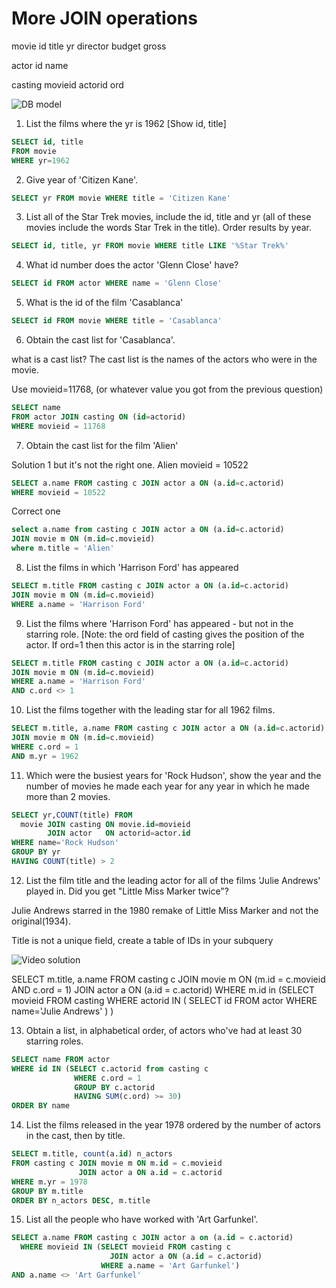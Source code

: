 # More JOIN operations


movie
id
title
yr
director
budget
gross

actor
id
name

casting
movieid
actorid
ord

![DB model](http://sqlzoo.net/w/images/1/10/Movie-er.png)

1. List the films where the yr is 1962 [Show id, title]

```sql
SELECT id, title
FROM movie
WHERE yr=1962
```

2. Give year of 'Citizen Kane'.

```sql
SELECT yr FROM movie WHERE title = 'Citizen Kane'
```

3. List all of the Star Trek movies, include the id, title and yr (all of these
 movies include the words Star Trek in the title). Order results by year.

```sql
SELECT id, title, yr FROM movie WHERE title LIKE '%Star Trek%'
```

4. What id number does the actor 'Glenn Close' have?

```sql
SELECT id FROM actor WHERE name = 'Glenn Close'
```

5. What is the id of the film 'Casablanca'

```sql
SELECT id FROM movie WHERE title = 'Casablanca'
```

6. Obtain the cast list for 'Casablanca'.

what is a cast list?
The cast list is the names of the actors who were in the movie.

Use movieid=11768, (or whatever value you got from the previous question)

```sql
SELECT name
FROM actor JOIN casting ON (id=actorid)
WHERE movieid = 11768
```

7. Obtain the cast list for the film 'Alien'

Solution 1 but it's not the right one. Alien movieid = 10522

```sql
SELECT a.name FROM casting c JOIN actor a ON (a.id=c.actorid)
WHERE movieid = 10522
```

Correct one

```sql
select a.name from casting c JOIN actor a ON (a.id=c.actorid)
JOIN movie m ON (m.id=c.movieid)
where m.title = 'Alien'
```

8. List the films in which 'Harrison Ford' has appeared

```sql
SELECT m.title FROM casting c JOIN actor a ON (a.id=c.actorid)
JOIN movie m ON (m.id=c.movieid)
WHERE a.name = 'Harrison Ford'
```

9. List the films where 'Harrison Ford' has appeared - but not in the starring
 role. [Note: the ord field of casting gives the position of the actor. If ord=1
 then this actor is in the starring role]

```sql
SELECT m.title FROM casting c JOIN actor a ON (a.id=c.actorid)
JOIN movie m ON (m.id=c.movieid)
WHERE a.name = 'Harrison Ford'
AND c.ord <> 1
```

10. List the films together with the leading star for all 1962 films.

```sql
SELECT m.title, a.name FROM casting c JOIN actor a ON (a.id=c.actorid)
JOIN movie m ON (m.id=c.movieid)
WHERE c.ord = 1
AND m.yr = 1962
```

11. Which were the busiest years for 'Rock Hudson', show the year and the number
 of movies he made each year for any year in which he made more than 2 movies.

```sql
SELECT yr,COUNT(title) FROM
  movie JOIN casting ON movie.id=movieid
        JOIN actor   ON actorid=actor.id
WHERE name='Rock Hudson'
GROUP BY yr
HAVING COUNT(title) > 2
```

12. List the film title and the leading actor for all of the films 'Julie Andrews' played in.
Did you get "Little Miss Marker twice"?

Julie Andrews starred in the 1980 remake of Little Miss Marker and not the original(1934).

Title is not a unique field, create a table of IDs in your subquery

![Video solution](https://youtu.be/BcNIDK5qYx)

SELECT m.title, a.name FROM casting c
                            JOIN movie m ON (m.id = c.movieid AND c.ord = 1)
                            JOIN actor a ON (a.id = c.actorid)
WHERE m.id in (SELECT movieid FROM casting
                  WHERE actorid IN (
                       SELECT id FROM actor
                       WHERE name='Julie Andrews'
                  )
              )

13. Obtain a list, in alphabetical order, of actors who've had at least 30
 starring roles.

```sql
SELECT name FROM actor
WHERE id IN (SELECT c.actorid from casting c
              WHERE c.ord = 1
              GROUP BY c.actorid
              HAVING SUM(c.ord) >= 30)
ORDER BY name
```

14. List the films released in the year 1978 ordered by the number of actors in
 the cast, then by title.

```sql
SELECT m.title, count(a.id) n_actors
FROM casting c JOIN movie m ON m.id = c.movieid
               JOIN actor a ON a.id = c.actorid
WHERE m.yr = 1978
GROUP BY m.title
ORDER BY n_actors DESC, m.title
```

15. List all the people who have worked with 'Art Garfunkel'.

```sql
SELECT a.name FROM casting c JOIN actor a on (a.id = c.actorid)
  WHERE movieid IN (SELECT movieid FROM casting c
                      JOIN actor a ON (a.id = c.actorid)
                    WHERE a.name = 'Art Garfunkel')
AND a.name <> 'Art Garfunkel'
```

